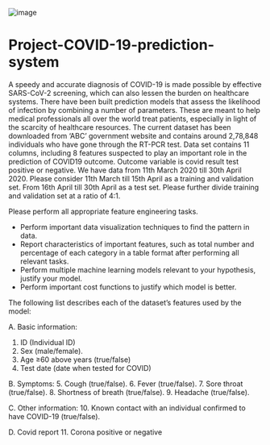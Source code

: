 ![image](https://github.com/Ashutosh-ML/Project-COVID-19-prediction-system/assets/147541395/d2d33d06-1321-4a7f-be7d-2f832207dbce) 

# Project-COVID-19-prediction-system
A speedy and accurate diagnosis of COVID-19 is made possible by effective SARS-CoV-2 screening, which can also lessen the burden on healthcare systems. There have been built prediction models that assess the likelihood of infection by combining a number of parameters. These are meant to help medical professionals all over the world treat patients, especially in light of the scarcity of healthcare resources. The current dataset has been downloaded from ‘ABC’ government website and contains around 2,78,848 individuals who have gone through the RT-PCR test. Data set contains 11 columns, including 8 features suspected to play an important role in the prediction of COVID19 outcome. Outcome variable is covid result test positive or negative. We have data from 11th March 2020 till 30th April 2020. Please consider 11th March till 15th April as a training and validation set. From 16th April till 30th April as a test set. Please further divide training and validation set at a ratio of 4:1.  


Please perform all appropriate feature engineering tasks. 
* Perform important data visualization techniques to find the pattern in data.
* Report characteristics of important features, such as total number and percentage of each category in a table format after performing all relevant tasks.
* Perform multiple machine learning models relevant to your hypothesis, justify your model.
* Perform important cost functions to justify which model is better. 

The following list describes each of the dataset’s features used by the model: 


A. Basic information: 
1. ID (Individual ID)
2. Sex (male/female). 
3. Age ≥60 above years (true/false) 
4. Test date (date when tested for COVID)


B. Symptoms: 
5. Cough (true/false).
6. Fever (true/false). 
7. Sore throat (true/false). 
8. Shortness of breath (true/false). 
9. Headache (true/false). 

C. Other information: 
10. Known contact with an individual confirmed to have COVID-19 (true/false).

D. Covid report
11. Corona positive or negative
